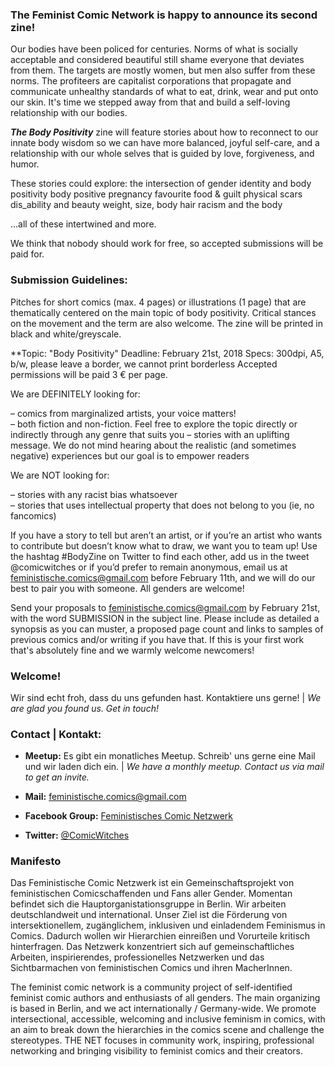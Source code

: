 ### The Feminist Comic Network is happy to announce its second zine! 
Our bodies have been policed for centuries. Norms of what is socially acceptable and considered beautiful still shame everyone that deviates from them. The targets are mostly women, but men also suffer from these norms. The profiteers are capitalist corporations that propagate and communicate unhealthy standards of what to eat, drink, wear and put onto our skin. It's time we stepped away from that and build a self-loving relationship with our bodies.

***The Body Positivity*** zine will feature stories about how to reconnect to our innate body wisdom so we can have more balanced, joyful self-care, and a relationship with our whole selves that is guided by love, forgiveness, and humor.

These stories could explore:
the intersection of gender identity and body positivity
body positive     pregnancy
favourite food & guilt
physical scars
dis_ability and    beauty
weight, size, body hair
racism and the body
    
...all of these intertwined and more.

We think that nobody should work for free, so accepted submissions will be paid for.

### Submission Guidelines:

Pitches for short comics (max. 4 pages) or illustrations (1 page) that are thematically centered on the main topic of body positivity. Critical stances on the movement and the term are also welcome. The zine will be printed in black and white/greyscale. 

**Topic: "Body Positivity"
Deadline: February 21st, 2018
Specs: 300dpi, A5, b/w, please leave a border, we cannot print borderless
Accepted permissions will be paid 3 € per page.

We are DEFINITELY looking for:

– comics from marginalized artists, your voice matters!    
– both fiction and non-fiction. Feel free to explore the topic directly or indirectly     through any genre that suits you
– stories with an uplifting message. We do not mind hearing about the realistic (and sometimes negative) experiences but our goal is to empower readers

We are NOT looking for:

– stories with any racist bias whatsoever    
– stories that uses intellectual property that does not belong to you (ie, no fancomics)


If you have a story to tell but aren’t an artist, or if you’re an artist who wants to contribute but doesn’t know what to draw, we want you to team up! Use the hashtag #BodyZine on Twitter to find each other, add us in the tweet @comicwitches or if you’d prefer to remain anonymous, email us at feministische.comics@gmail.com before February 11th, and we will do our best to pair you with someone. All genders are welcome!

Send your proposals to feministische.comics@gmail.com by February 21st, with the word SUBMISSION in the subject line. Please include as detailed a synopsis as you can muster, a proposed page count and links to samples of previous comics and/or writing if you have that. If this is your first work that's absolutely fine and we warmly welcome newcomers!




### Welcome!
Wir sind echt froh, dass du uns gefunden hast. Kontaktiere uns gerne! | *We are glad you found us. Get in touch!*

### Contact | Kontakt:

* **Meetup:** Es gibt ein monatliches Meetup. Schreib' uns gerne eine Mail und wir laden dich ein. | *We have a monthly meetup. Contact us via mail to get an invite.*

* **Mail:** <feministische.comics@gmail.com>

* **Facebook Group:** [Feministisches Comic Netzwerk](https://www.facebook.com/groups/1712474105664302)

* **Twitter:** [@ComicWitches](https://twitter.com/comicwitches)


### Manifesto

Das Feministische Comic Netzwerk ist ein Gemeinschaftsprojekt von feministischen Comicschaffenden und Fans aller Gender. Momentan befindet sich die Hauptorganistationsgruppe in Berlin. Wir arbeiten deutschlandweit und international. Unser Ziel ist die Förderung von intersektionellem, zugänglichem, inklusiven und einladendem Feminismus in Comics. Dadurch wollen wir Hierarchien einreißen und Vorurteile kritisch hinterfragen. Das Netzwerk konzentriert sich auf gemeinschaftliches Arbeiten, inspirierendes, professionelles Netzwerken und das Sichtbarmachen von feministischen Comics und ihren MacherInnen.


The feminist comic network is a community project of self-identified feminist comic authors and enthusiasts of all genders. The main organizing is based in Berlin, and we act internationally / Germany-wide. We promote intersectional, accessible, welcoming and inclusive feminism in comics, with an aim to break down the hierarchies in the comics scene and challenge the stereotypes. THE NET focuses in community work, inspiring, professional networking and bringing visibility to feminist comics and their creators.
